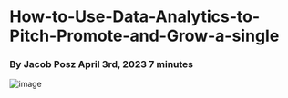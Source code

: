 # How-to-Use-Data-Analytics-to-Pitch-Promote-and-Grow-a-single
### By Jacob Posz	  April 3rd, 2023	  7 minutes
![image](https://user-images.githubusercontent.com/89123268/202051443-6bc35412-03af-4bdf-b09e-82d9c2a0a156.png)
##
